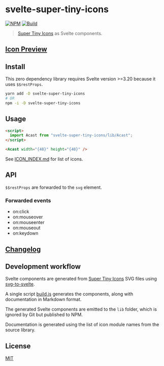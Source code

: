# svelte-super-tiny-icons

[![NPM][npm]][npm-url]
[![Build][build]][build-badge]

> [Super Tiny Icons](https://github.com/edent/SuperTinyIcons) as Svelte components.

## [Icon Preview](https://metonym.github.io/svelte-super-tiny-icons/)

## Install

This zero dependency library requires Svelte version >=3.20 because it uses `$$restProps`.

```sh
yarn add -D svelte-super-tiny-icons
# OR
npm -i -D svelte-super-tiny-icons
```

## Usage

```html
<script>
  import Acast from "svelte-super-tiny-icons/lib/Acast";
</script>

<Acast width="{48}" height="{48}" />
```

See [ICON_INDEX.md](ICON_INDEX.md) for list of icons.

## API

`$$restProps` are forwarded to the `svg` element.

### Forwarded events

- on:click
- on:mouseover
- on:mouseenter
- on:mouseout
- on:keydown

## [Changelog](CHANGELOG.md)

## Development workflow

Svelte components are generated from [Super Tiny Icons](https://github.com/edent/SuperTinyIcons) SVG files using [svg-to-svelte](https://github.com/metonym/svg-to-svelte).

A single script [build.js](build.js) generates the components, along with documentation in Markdown format.

The generated Svelte components are emitted to the `lib` folder, which is ignored by Git but published to NPM.

Documentation is generated using the list of icon module names from the source library.

## License

[MIT](LICENSE)

[npm]: https://img.shields.io/npm/v/svelte-super-tiny-icons.svg?color=blue
[npm-url]: https://npmjs.com/package/svelte-super-tiny-icons
[build]: https://travis-ci.com/metonym/svelte-super-tiny-icons.svg?branch=master
[build-badge]: https://travis-ci.com/metonym/svelte-super-tiny-icons
